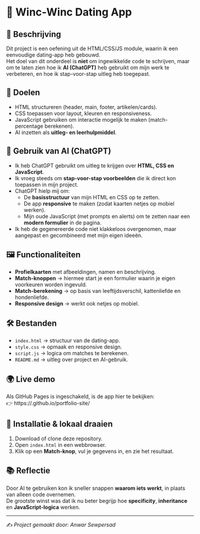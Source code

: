 # 💖 Winc-Winc Dating App

## 📌 Beschrijving
Dit project is een oefening uit de HTML/CSS/JS module, waarin ik een eenvoudige dating-app heb gebouwd.  
Het doel van dit onderdeel is **niet** om ingewikkelde code te schrijven, maar om te laten zien hoe ik **AI (ChatGPT)** heb gebruikt om mijn werk te verbeteren, en hoe ik stap-voor-stap uitleg heb toegepast.

## 🎯 Doelen
- HTML structureren (header, main, footer, artikelen/cards).
- CSS toepassen voor layout, kleuren en responsiveness.
- JavaScript gebruiken om interactie mogelijk te maken (match-percentage berekenen).
- AI inzetten als **uitleg- en leerhulpmiddel**.

## 🤖 Gebruik van AI (ChatGPT)
- Ik heb ChatGPT gebruikt om uitleg te krijgen over **HTML, CSS en JavaScript**.
- Ik vroeg steeds om **stap-voor-stap voorbeelden** die ik direct kon toepassen in mijn project.
- ChatGPT hielp mij om:
  - De **basisstructuur** van mijn HTML en CSS op te zetten.
  - De app **responsive** te maken (zodat kaarten netjes op mobiel werken).
  - Mijn oude JavaScript (met prompts en alerts) om te zetten naar een **modern formulier** in de pagina.
- Ik heb de gegenereerde code niet klakkeloos overgenomen, maar aangepast en gecombineerd met mijn eigen ideeën.

## 🖼️ Functionaliteiten
- **Profielkaarten** met afbeeldingen, namen en beschrijving.
- **Match-knoppen** → hiermee start je een formulier waarin je eigen voorkeuren worden ingevuld.
- **Match-berekening** → op basis van leeftijdsverschil, kattenliefde en hondenliefde.
- **Responsive design** → werkt ook netjes op mobiel.

## 🛠️ Bestanden
- `index.html` → structuur van de dating-app.
- `style.css` → opmaak en responsive design.
- `script.js` → logica om matches te berekenen.
- `README.md` → uitleg over project en AI-gebruik.

## 🌍 Live demo
Als GitHub Pages is ingeschakeld, is de app hier te bekijken:  
👉 https://<jouw-gebruikersnaam>.github.io/portfolio-site/

## 🚀 Installatie & lokaal draaien
1. Download of clone deze repository.
2. Open `index.html` in een webbrowser.
3. Klik op een **Match-knop**, vul je gegevens in, en zie het resultaat.

## 📚 Reflectie
Door AI te gebruiken kon ik sneller snappen **waarom iets werkt**, in plaats van alleen code overnemen.  
De grootste winst was dat ik nu beter begrijp hoe **specificity**, **inheritance** en **JavaScript-logica** werken.  

---

✍️ *Project gemaakt door: Anwar Sewpersad*  
